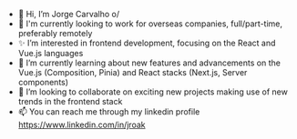 - 👋 Hi, I’m Jorge Carvalho o/
- 👀 I'm currently looking to work for overseas companies, full/part-time, preferably remotely
- ✨ I’m interested in frontend development, focusing on the React and Vue.js languages
- 🌱 I’m currently learning about new features and advancements on the Vue.js (Composition, Pinia) and React stacks (Next.js, Server components)
- 💞️ I’m looking to collaborate on exciting new projects making use of new trends in the frontend stack
- 📫 You can reach me through my linkedin profile https://www.linkedin.com/in/jroak

<!---
joakweb/joakweb is a ✨ special ✨ repository because its `README.md` (this file) appears on your GitHub profile.
You can click the Preview link to take a look at your changes.
--->
